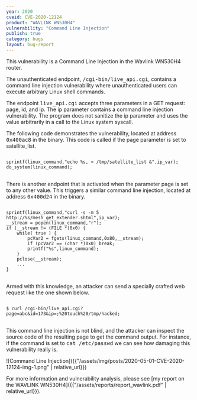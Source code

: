 ```yaml
---
year: 2020
cveid: CVE-2020-12124
product: "WAVLINK WN530H4"
vulnerability: "Command Line Injection"
publish: true
category: bugs
layout: bug-report
---
```


This vulnerability is a Command Line Injection in the Wavlink WN530H4 router.

The unauthenticated endpoint, <kbd>/cgi-bin/live_api.cgi</kbd>, contains a command line injection vulnerability where unauthenticated users can execute arbitrary Linux shell commands.

The endpoint <kbd>live_api.cgi</kbd> accepts three parameters in a GET request: page, id, and ip. The ip parameter contains a command line injection vulnerability. The program does not sanitize the ip parameter and uses the value arbitrarily in a call to  the Linux system syscall.

The following code demonstrates the vulnerability, located at address <kbd>0x400ac8</kbd> in the binary. This code is called if the page parameter is set to satellite_list.

<pre>
<code>
sprintf(linux_command,"echo %s, > /tmp/satellite_list &",ip_var);
do_system(linux_command);
</code>
</pre>

There is another endpoint that is activated when the parameter page is set to any other value. This triggers a similar command line injection, located at address <kbd>0x400d24</kbd> in the binary.

<pre>
<code>
sprintf(linux_command,"curl -s -m 5 http://%s/mesh_get_extender.shtml",ip_var);
__stream = popen(linux_command,"r");
if (__stream != (FILE *)0x0) {
    while( true ) {
        pcVar2 = fgets(linux_command,0x80,__stream);
        if (pcVar2 == (char *)0x0) break;
        printf("%s",linux_command);
    }
    pclose(__stream);
    ...
}
</code>
</pre>

Armed with this knowledge, an attacker can send a specially crafted web request like the one shown below.

<pre>
<code>
$ curl /cgi-bin/live_api.cgi?page=abc&id=173&ip=;%20touch%20/tmp/hacked;
</code>
</pre>

This command line injection is not blind, and the attacker can inspect the source code of the resulting page to get the command output. For instance, if the command is set to <kbd>cat /etc/passwd</kbd> we can see how damaging this vulnerability really is.

![Command Line Injection]({{"/assets/img/posts/2020-05-01-CVE-2020-12124-img-1.png" | relative_url}})

For more information and vulnerability analysis, please see [my report on the WAVLINK WN530H4]({{"/assets/reports/report_wavlink.pdf" | relative_url}}).
